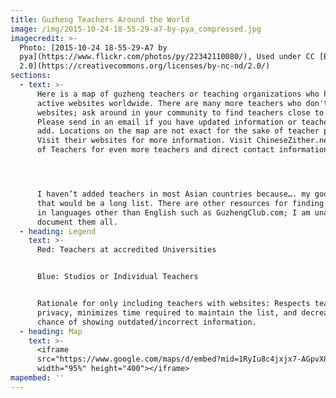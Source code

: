 ```yaml
---
title: Guzheng Teachers Around the World
image: /img/2015-10-24-18-55-29-a7-by-pya_compressed.jpg
imagecredit: >-
  Photo: [2015-10-24 18-55-29-A7 by
  pya](https://www.flickr.com/photos/py/22342110080/), Used under CC [BY NC ND
  2.0](https://creativecommons.org/licenses/by-nc-nd/2.0/)
sections:
  - text: >-
      Here is a map of guzheng teachers or teaching organizations who have
      active websites worldwide. There are many more teachers who don't have
      websites; ask around in your community to find teachers close to you.
      Please send in an email if you have updated information or teachers to
      add. Locations on the map are not exact for the sake of teacher privacy.
      Visit their websites for more information. Visit ChineseZither.net’s List
      of Teachers for even more teachers and direct contact information.




      I haven’t added teachers in most Asian countries because…. my goodness
      that would be a long list. There are other resources for finding teachers
      in languages other than English such as GuzhengClub.com; I am unable to
      document them all.
  - heading: Legend
    text: >-
      Red: Teachers at accredited Universities


      Blue: Studios or Individual Teachers


      Rationale for only including teachers with websites: Respects teacher
      privacy, minimizes time required to maintain the list, and decreases the
      chance of showing outdated/incorrect information.
  - heading: Map
    text: >-
      <iframe
      src="https://www.google.com/maps/d/embed?mid=1RyIu8c4jxjx7-AGpvX8PIZDNQgwa5MaX" 
      width="95%" height="400"></iframe>
mapembed: ''
---
```


